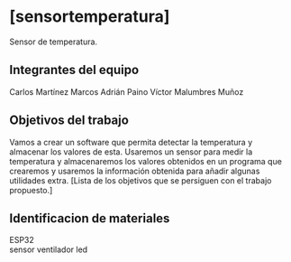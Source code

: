# [sensortemperatura]

Sensor de temperatura.

## Integrantes del equipo

Carlos Martínez Marcos
Adrián  Paino
Víctor Malumbres Muñoz

## Objetivos del trabajo

Vamos a crear un software que permita detectar la temperatura y almacenar los valores de esta. Usaremos un sensor para medir la temperatura y almacenaremos los valores obtenidos en un programa que crearemos y usaremos la información obtenida para añadir algunas utilidades extra.
[Lista de los objetivos que se persiguen con el trabajo propuesto.]

## Identificacion de materiales
ESP32
<br />sensor 
ventilador
led


